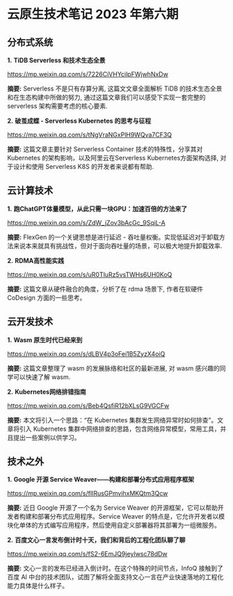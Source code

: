# 云原生技术笔记 2023 年第六期

## 分布式系统

**1.** **TiDB Serverless 和技术生态全景**

https://mp.weixin.qq.com/s/7226CiVHYcilpFWjwhNxDw

**摘要:** Serverless 不是只有存算分离, 这篇文文章全面解析 TiDB 的技术生态全景和在生态构建中所做的努力, 通过这篇文章我们可以感受下实现一套完整的 serverless 架构需要考虑的核心要素.

**2.** **破茧成蝶 - Serverless Kubernetes 的思考与征程**

https://mp.weixin.qq.com/s/tNgVraNGxPlH9WQva7CF3Q

**摘要:** 这篇文章主要针对 Serverless Container 技术的特殊性，分享其对 Kubernetes 的架构影响，以及阿里云在Serverless Kubernetes方面架构选择, 对于设计和使用 Serverless K8S 的开发者来说都有帮助.

## 云计算技术

**1.** **跑ChatGPT体量模型，从此只需一块GPU：加速百倍的方法来了**

https://mp.weixin.qq.com/s/ZdW_jZov3bAcGc_9SqiL-A

**摘要:** FlexGen 的一个关键思想是进行延迟 - 吞吐量权衡。实现低延迟对于卸载方法来说本来就具有挑战性，但对于面向吞吐量的场景，可以极大地提升卸载效率.

**2.** **RDMA高性能实践**

https://mp.weixin.qq.com/s/uR0TluRz5vsTWHs6UH0KoQ

**摘要:** 这篇文章从硬件融合的角度，分析了在 rdma 场景下, 作者在软硬件 CoDesign 方面的一些思考。

## 云开发技术

**1.** **Wasm 原生时代已经来到**

https://mp.weixin.qq.com/s/dLBV4p3oFei1B5ZyzX4oiQ

**摘要:** 这篇文章整理了 wasm 的发展脉络和社区的最新进展, 对 wasm 感兴趣的同学可以快速了解 wasm.

**2.** **Kubernetes网络排错指南**

https://mp.weixin.qq.com/s/Beb4QsfiR12bXLsG9VGCFw

**摘要:** 本文将引入一个思路：“在 Kubernetes 集群发生网络异常时如何排查”。文章将引入 Kubernetes 集群中网络排查的思路，包含网络异常模型，常用工具，并且提出一些案例以供学习。

## 技术之外

**1.** **Google 开源 Service Weaver——构建和部署分布式应用程序框架**

https://mp.weixin.qq.com/s/flIRusGPmvihxMKQtm3Qcw

**摘要:** 近日 Google 开源了一个名为 Service Weaver 的开源框架，它可以帮助开发者构建和部署分布式应用程序。Service Weaver 的特点是，它允许开发者以模块化单体的方式编写应用程序，然后使用自定义部署器将其部署为一组微服务。

**2.** **百度文心一言发布倒计时十天，我们和背后的工程化团队聊了聊**

https://mp.weixin.qq.com/s/fS2-6EmJQ9jeyIwsc78dDw

**摘要:** 文心一言的发布已经进入倒计时。在这个特殊的时间节点，InfoQ 接触到了百度 AI 中台的技术团队，试图了解将全面支持文心一言在产业快速落地的工程化能力具体是什么样子。
